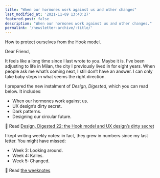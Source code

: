 ```yaml
---
title: "When our hormones work against us and other changes"
last_modified_at: '2021-11-09 13:43:27'
featured-post: false
description: "When our hormones work against us and other changes."
permalink: '/newsletter-archive/:title/'
---
```


<p class="lead">How to protect ourselves from the Hook model.</p>

<!--more-->

Dear Friend,

It feels like a long time since I last wrote to you. Maybe it is. I’ve been adjusting to life in Milan, the city I previously lived in for eight years. When people ask me what’s coming next, I still don’t have an answer. I can only take baby steps in what seems the right direction.

<p class="detached">I prepared the new instalment of <em>Design, Digested</em>, which you can read below. It includes:</p>

<ul class="smd-ul">
  <li>When our hormones work against us.</li>
  <li>UX design’s dirty secret.</li>
  <li>Dark patterns.</li>
  <li>Designing our circular future.</li>
</ul>

<p class="detached">🔗 Read <a href="https://silviamaggidesign.com/design-digested/design-digested-22/">Design, Digested 22: the Hook model and UX design’s dirty secret</a></p>

<p class="detached">I kept writing weekly notes: in fact, they grew in numbers since my last letter. You might have missed:</p>

<ul class="smd-ul">
  <li>Week 3: Looking around.</li>
  <li>Week 4: Kalles.</li>
  <li>Week 5: Changed.</li>
</ul>

<p class="detached">🔗 Read <a href="https://silviamaggidesign.com/category/weeknotes/">the weeknotes</a></p>